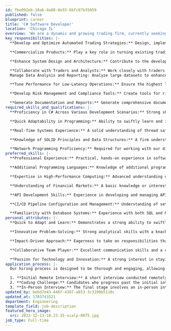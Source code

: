 ```yaml
---
id: fbe092eb-10ab-4a80-8e55-6bfc87b35059
published: false
blueprint: career
title: 'C# Software Developer'
location: 'Chicago IL'
overview: 'We are a dynamic and growing trading firm, currently seeking an innovative Software Developer to join our team. This role is pivotal to our dual mission: developing cutting-edge automated trading strategies and commercializing our existing trading platforms and tools. Our primary trading assets are equity options and equities, with an exciting expansion into futures on the horizon. As a key member of our relatively small but rapidly expanding team, you will have the opportunity to make substantial contributions and experience significant upward mobility within the company. Your work will not only shape the future of our trading operations but also influence the evolution of our commercial products. This is a unique chance to be part of a firm where individual efforts have a direct and meaningful impact.'
key_responsibilities: |-
  **Develop and Optimize Automated Trading Strategies:** Design, implement, and refine algorithms specifically for equity options, equities, and futures trading.

  **Commercialize Products:** Play a key role in turning existing trading platforms and tools into market-ready products.

  **Enhance System Design and Architecture:** Contribute to the development and enhancement of our core trading platform, ensuring high performance, scalability, and adaptability to new asset classes.

  **Collaborate with Traders and Analysts:** Work closely with traders to understand their needs, translating complex trading concepts into efficient technical solutions.
  Manage Data Analysis and Reporting: Analyze large datasets to enhance and validate trading strategies.

  **Tune Performance for Low-Latency Operations:** Ensure the highest levels of system performance, particularly in the context of high-frequency trading.

  **Develop Risk Management and Compliance Tools:** Create tools for risk assessment, management, and compliance monitoring to ensure adherence to relevant regulations and internal risk guidelines.

  **Generate Documentation and Reports:** Generate comprehensive documentation and reports, supporting both internal strategy development and external product transparency.
required_skills_and_qualifications: |-
  **Proficiency in C# Across Various Development Scenarios:** Strong skills in C# are required, covering a range of development tasks including algorithm development, API development, and front-end application development. Candidates should be adept at using C# in both Windows and Linux environments.

  **Quick Adaptability in Programming:** Ability to swiftly learn and integrate new programming tools and methods.

  **Real-Time Systems Experience:** A solid understanding of thread safety and management in multithreaded applications.

  **Knowledge of SOLID Principles and Data Structures:** A firm understanding of these concepts is essential for effective development and problem-solving in our environment.

  **Network Programming Proficiency:** Required for working with our distributed system infrastructure.
preferred_skills: |-
  **Professional Experience:** Practical, hands-on experience in software development is valued. A formal degree is not a strict requirement, but some level of professional experience is necessary.

  **Additional Programming Languages:** Knowledge of additional programming languages and frameworks, reflecting a versatile skill set.

  **Expertise in High-Performance Computing:** Advanced understanding of optimizing systems for high performance and low latency.

  **Understanding of Financial Markets:** A basic knowledge or interest in financial markets and trading systems.

  **API Development Skills:** Experience in developing and managing APIs, including knowledge of API gateway systems like NGINX.

  **CI/CD Pipeline Configuration and Management:** Understanding of setting up and managing CI/CD pipelines, important for maintaining efficient development and deployment processes.

  **Familiarity with Database Systems:** Experience with both SQL and NoSQL databases, beneficial for managing and optimizing data in distributed environments.
personal_attributes: |-
  **Quick to Adapt and Learn:** Demonstrates a strong ability to swiftly grasp and apply new concepts and technologies, essential in a fast-paced and evolving environment.

  **Innovative Problem-Solving:** Strong analytical skills with a knack for developing innovative solutions to complex problems.

  **Impact-Driven Approach:** Eagerness to take on responsibilities that directly contribute to the firm’s growth and success.

  **Collaborative Team Player:** Excellent communication skills and a collaborative spirit, essential for working effectively in a team.

  **Passion for Technology and Innovation:** A strong interest in staying abreast of technological advancements, particularly those applicable to our field.
application_process: |-
  Our hiring process is designed to be thorough and engaging, allowing both the firm and the candidate to make informed decisions. It consists of three key stages:

  1. **Initial Remote Interview:** A short interview conducted remotely to discuss the candidate's background, skills, and interest in the role, and to learn more about our firm and the position.
  2. **Coding Challenge:** Candidates who progress past the initial interview will be given a coding challenge to assess their technical skills and problem-solving approach.
  3. **In-Person Interview:** The final stage involves an in-person interview at our office, covering both technical and cultural fit, and may involve meeting with multiple team members.
updated_by: bebd7e43-446f-4387-a853-3c3100b5110c
updated_at: 1703743521
department: Engineering
template_field: job-description
featured_hero_image:
  src: 2022-12-13-10.23.35-scalp-0075.jpg
job_type: Full-time
---
```


